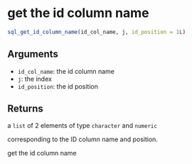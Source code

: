 # get the id column name

```r
sql_get_id_column_name(id_col_name, j, id_position = 1L)
```

## Arguments

- `id_col_name`: the id column name
- `j`: the index
- `id_position`: the id position

## Returns

a `list` of 2 elements of type `character` and `numeric`

corresponding to the ID column name and position.

get the id column name
